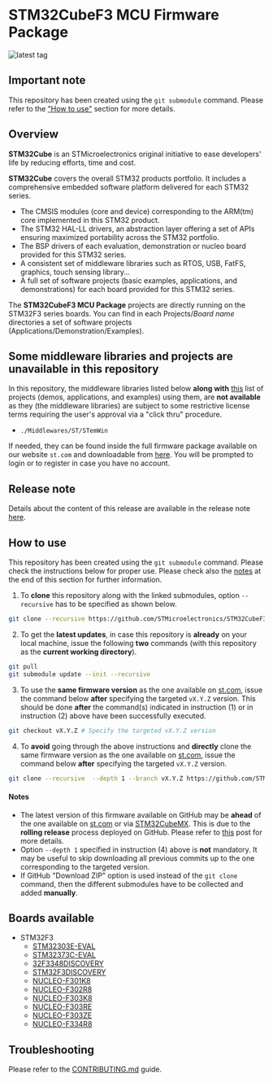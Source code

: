 # STM32CubeF3 MCU Firmware Package

![latest tag](https://img.shields.io/github/v/tag/STMicroelectronics/STM32CubeF3.svg?color=brightgreen)

## Important note

This repository has been created using the `git submodule` command. Please refer to the ["How to use"](README.md#how-to-use) section for more details.

## Overview

**STM32Cube** is an STMicroelectronics original initiative to ease developers' life by reducing efforts, time and cost.

**STM32Cube** covers the overall STM32 products portfolio. It includes a comprehensive embedded software platform delivered for each STM32 series.
   * The CMSIS modules (core and device) corresponding to the ARM(tm) core implemented in this STM32 product.
   * The STM32 HAL-LL drivers, an abstraction layer offering a set of APIs ensuring maximized portability across the STM32 portfolio.
   * The BSP drivers of each evaluation, demonstration or nucleo board provided for this STM32 series.
   * A consistent set of middleware libraries such as RTOS, USB, FatFS, graphics, touch sensing library...
   * A full set of software projects (basic examples, applications, and demonstrations) for each board provided for this STM32 series.

The **STM32CubeF3 MCU Package** projects are directly running on the STM32F3 series boards. You can find in each Projects/*Board name* directories a set of software projects (Applications/Demonstration/Examples).

## Some middleware libraries and projects are unavailable in this repository

In this repository, the middleware libraries listed below **along with** [this](Projects/README.md#list-of-unavailable-projects) list of projects (demos, applications, and examples) using them, are **not available** as they (the middleware libraries) are subject to some restrictive license terms requiring the user's approval via a "click thru" procedure.
* `./Middlewares/ST/STemWin`

If needed, they can be found inside the full firmware package available on our website `st.com` and downloadable from [here](https://www.st.com/content/st_com/en/products/embedded-software/mcu-mpu-embedded-software/stm32-embedded-software/stm32cube-mcu-mpu-packages/stm32cubef3.html#get-software). You will be prompted to login or to register in case you have no account.

## Release note

Details about the content of this release are available in the release note [here](https://htmlpreview.github.io/?https://github.com/STMicroelectronics/STM32CubeF3/blob/master/Release_Notes.html).

## How to use

This repository has been created using the `git submodule` command. Please check the instructions below for proper use. Please check also the [notes](README.md#notes) at the end of this section for further information.

1. To **clone** this repository along with the linked submodules, option `--recursive` has to be specified as shown below.

```bash
git clone --recursive https://github.com/STMicroelectronics/STM32CubeF3.git
```

2. To get the **latest updates**, in case this repository is **already** on your local machine, issue the following **two** commands (with this repository as the **current working directory**).

```bash
git pull
git submodule update --init --recursive
```

3. To use the **same firmware version** as the one available on [st.com](https://www.st.com/en/microcontrollers-microprocessors/stm32-32-bit-arm-cortex-mcus.html), issue the command below **after** specifying the targeted `vX.Y.Z` version. This should be done **after** the command(s) indicated in instruction (1) or in instruction (2) above have been successfully executed.

```bash
git checkout vX.Y.Z # Specify the targeted vX.Y.Z version
```

4. To **avoid** going through the above instructions and **directly** clone the same firmware version as the one available on [st.com](https://www.st.com/en/microcontrollers-microprocessors/stm32-32-bit-arm-cortex-mcus.html), issue the command below **after** specifying the targeted `vX.Y.Z` version.

```bash
git clone --recursive  --depth 1 --branch vX.Y.Z https://github.com/STMicroelectronics/STM32CubeF3.git
```

#### Notes

* The latest version of this firmware available on GitHub may be **ahead** of the one available on [st.com](https://www.st.com/en/microcontrollers-microprocessors/stm32-32-bit-arm-cortex-mcus.html) or via [STM32CubeMX](https://www.st.com/en/development-tools/stm32cubemx.html). This is due to the **rolling release** process deployed on GitHub. Please refer to [this](https://github.com/STMicroelectronics/STM32Cube_MCU_Overall_Offer/discussions/21) post for more details.
* Option `--depth 1` specified in instruction (4) above is **not** mandatory. It may be useful to skip downloading all previous commits up to the one corresponding to the targeted version.
* If GitHub "Download ZIP" option is used instead of the `git clone` command, then the different submodules have to be collected and added **manually**.

## Boards available

  * STM32F3
    * [STM32303E-EVAL](https://www.st.com/en/product/stm32303e-eval.html)
    * [STM32373C-EVAL](https://www.st.com/en/product/stm32373c-eval.html)
    * [32F3348DISCOVERY](https://www.st.com/en/evaluation-tools/32f3348discovery.html)
    * [STM32F3DISCOVERY](https://www.st.com/en/evaluation-tools/stm32f3discovery.html)
    * [NUCLEO-F301K8](https://www.st.com/en/evaluation-tools/nucleo-f301k8.html)
    * [NUCLEO-F302R8](https://www.st.com/en/product/nucleo-f302r8.html)
    * [NUCLEO-F303K8](https://www.st.com/en/product/nucleo-f303k8.html)
    * [NUCLEO-F303RE](https://www.st.com/en/evaluation-tools/nucleo-f303re.html)
    * [NUCLEO-F303ZE](https://www.st.com/en/evaluation-tools/nucleo-f303ze.html)
    * [NUCLEO-F334R8](https://www.st.com/en/evaluation-tools/nucleo-f334r8.html)

## Troubleshooting

Please refer to the [CONTRIBUTING.md](CONTRIBUTING.md) guide.
